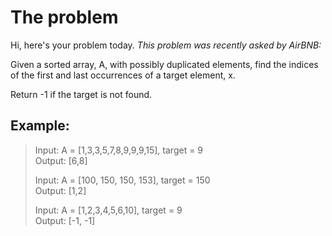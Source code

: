 # The problem
Hi, here's your problem today. *This problem was recently asked by AirBNB:*    

Given a sorted array, A, with possibly duplicated elements, find the indices of the first and last occurrences of a target element, x. 

Return -1 if the target is not found.



## Example:      
> Input: A = [1,3,3,5,7,8,9,9,9,15], target = 9    
> Output: [6,8]    
>     
> Input: A = [100, 150, 150, 153], target = 150    
> Output: [1,2]    
>     
> Input: A = [1,2,3,4,5,6,10], target = 9    
> Output: [-1, -1]       

